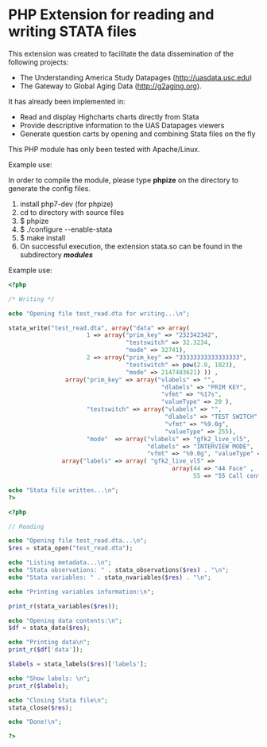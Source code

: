 # PHP Extension for reading and writing STATA files

This extension was created to facilitate the data dissemination of the following projects: 

- The Understanding America Study Datapages (http://uasdata.usc.edu) 
- The Gateway to Global Aging Data (http://g2aging.org). 

It has already been implemented in:

- Read and display Highcharts charts directly from Stata
- Provide descriptive information to the UAS Datapages viewers
- Generate question carts by opening and combining Stata files on the fly

This PHP module has only been tested with Apache/Linux.

Example use:

In order to compile the module, please type **phpize** on the directory to generate the config files.

1. install php7-dev (for phpize)
2. cd to directory with source files
3. $ phpize
4. $ ./configure --enable-stata
5. $ make install
6. On successful execution, the extension stata.so can be found in the subdirectory ***modules***


Example use:

```php
<?php

/* Writing */

echo "Opening file test_read.dta for writing...\n";

stata_write("test_read.dta", array("data" => array(
                      1 => array("prim_key" => "232342342",
                                 "testswitch" => 32.3234,
                                 "mode" => 32741),
                      2 => array("prim_key" => "33333333333333333",
                                 "testswitch" => pow(2.0, 1023),
                                 "mode" => 2147483621) )) ,
                array("prim_key" => array("vlabels" => "",
                                           "dlabels" => "PRIM KEY",
                                           "vfmt" => "%17s",
                                           "valueType" => 20 ),
                      "testswitch" => array("vlabels" => "",
                                            "dlabels" => "TEST SWITCH",
                                            "vfmt" => "%9.0g",
                                            "valueType" => 255),
                      "mode"  => array("vlabels" => "gfk2_live_vl5",
                                       "dlabels" => "INTERVIEW MODE",
                                       "vfmt" => "%9.0g", "valueType" => 253)),
               array("labels" => array( "gfk2_live_vl5" =>
                                              array(44 => "44 Face" ,
                                                    55 => "55 Call center"))));

echo "Stata file written...\n";
?>

```


```php
<?php

// Reading

echo "Opening file test_read.dta...\n";
$res = stata_open("test_read.dta");

echo "Listing metadata...\n";
echo "Stata observations: " . stata_observations($res) . "\n";
echo "Stata variables: " . stata_nvariables($res) . "\n";

echo "Printing variables information:\n";

print_r(stata_variables($res));

echo "Opening data contents:\n";
$df = stata_data($res);

echo "Printing data\n";
print_r($df['data']);

$labels = stata_labels($res)['labels'];

echo "Show labels: \n";
print_r($labels);

echo "Closing Stata file\n";
stata_close($res);

echo "Done!\n";

?>
```
